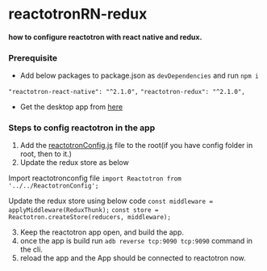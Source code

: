# reactotronRN-redux

#### how to configure reactotron with react native and redux.

### Prerequisite
* Add below packages to package.json as `devDependencies` and run `npm i`

`"reactotron-react-native": "^2.1.0",`
`"reactotron-redux": "^2.1.0",`

* Get the desktop app from [here](https://github.com/infinitered/reactotron/releases/tag/v2.1.2)

### Steps to config reactotron in the app

1. Add the [reactotronConfig.js](https://github.com/prasadhewage/reactotronRN-redux/blob/master/ReactotronConfig.js) file to the root(if you have config folder in root, then to it.)
2. Update the redux store as below

Import reactotronconfig file `import Reactotron from '../../ReactotronConfig';`

Update the redux store using below code
`const middleware = applyMiddleware(ReduxThunk);`
`const store = Reactotron.createStore(reducers, middleware);`

3. Keep the reactotron app open, and build the app.
4. once the app is build run `adb reverse tcp:9090 tcp:9090` command in the cli.
4. reload the app and the App should be connected to reactotron now.